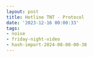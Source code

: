 ```yaml
---
layout: post
title: Hotline TNT - Protocol
date: '2023-12-16 00:00:33'
tags:
- noise
- friday-night-video
- hash-import-2024-08-08-00-38
---
```


